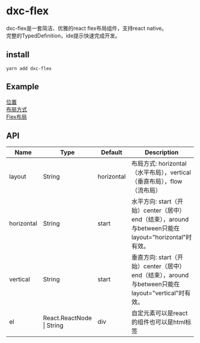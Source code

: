 # dxc-flex
dxc-flex是一套简洁、优雅的react flex布局组件，支持react native。  
完整的TypedDefinition，ide提示快速完成开发。
## install

```
yarn add dxc-flex
```
## Example
[位置](http://www.dxcweb.com/api/dxc-flex/examples/simple.html)  
[布局方式](http://www.dxcweb.com/api/dxc-flex/examples/layout.html)  
[Flex布局](http://www.dxcweb.com/api/dxc-flex/examples/flex.html)  

## API
<table class="table table-bordered table-striped">
        <thead>
          <tr>
            <th style="width: 100px;">Name</th>
            <th style="width: 210px;">Type</th>
            <th>Default</th>
            <th>Description</th>
          </tr>
        </thead>
        <tbody>
          <tr>
            <td>layout</td>
            <td>String</td>
            <td>horizontal</td>
            <td>布局方式: horizontal（水平布局），vertical（垂直布局），flow（流布局）</td>
          </tr>
          <tr>
            <td>horizontal</td>
            <td>String</td>
            <td>start</td>
            <td>水平方向: start（开始）center（居中）end（结束），around与between只能在 layout="horizontal"时有效。</td>
          </tr>
          <tr>
            <td>vertical</td>
            <td>String</td>
            <td>start</td>
            <td>垂直方向: start（开始）center（居中）end（结束），around与between只能在 layout="vertical"时有效。</td>
          </tr>
          <tr>
            <td>el</td>
            <td>React.ReactNode | String</td>
            <td>div</td>
            <td>自定元素可以是react的组件也可以是html标签</td>
          </tr>
        </tbody>
      </table>

